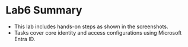 # Lab6 Summary

- This lab includes hands-on steps as shown in the screenshots.
- Tasks cover core identity and access configurations using Microsoft Entra ID.
